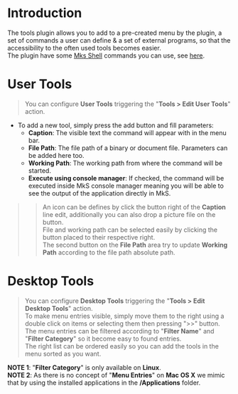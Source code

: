 # Introduction #

The tools plugin allows you to add to a pre-created menu by the plugin, a set of commands a user can define & a set of external programs, so that the accessibility to the often used tools becomes easier.<br />
The plugin have some [Mks Shell](MkSShell.md) commands you can use, see [here](MkSShell#tools.md).

# User Tools #

> You can configure **User Tools** triggering the "**Tools > Edit User Tools**" action.

  * To add a new tool, simply press the add button and fill parameters:
    * **Caption**: The visible text the command will appear with in the menu bar.
    * **File Path**: The file path of a binary or document file. Parameters can be added here too.
    * **Working Path**: The working path from where the command will be started.
    * **Execute using console manager**: If checked, the command will be executed inside MkS console manager meaning you will be able to see the output of the application directly in MkS.
> > An icon can be defines by click the button right of the **Caption** line edit, additionally you can also drop a picture file on the button.<br />
> > File and working path can be selected easily by clicking the button placed to their respective right.<br />
> > The second button on the **File Path** area try to update **Working Path** according to the file path absolute path.

# Desktop Tools #


> You can configure **Desktop Tools** triggering the "**Tools > Edit Desktop Tools**" action.<br />
> To make menu entries visible, simply move them to the right using a double click on items or selecting them then pressing ">>" button.<br />
> The menu entries can be filtered according to "**Filter Name**" and "**Filter Category**" so it become easy to found entries.<br />
> The right list can be ordered easily so you can add the tools in the menu sorted as you want.<br />

**NOTE 1**: "**Filter Category**" is only available on **Linux**.<br />
**NOTE 2**: As there is no concept of "**Menu Entries**" on **Mac OS X** we mimic that by using the installed applications in the **/Applications** folder.